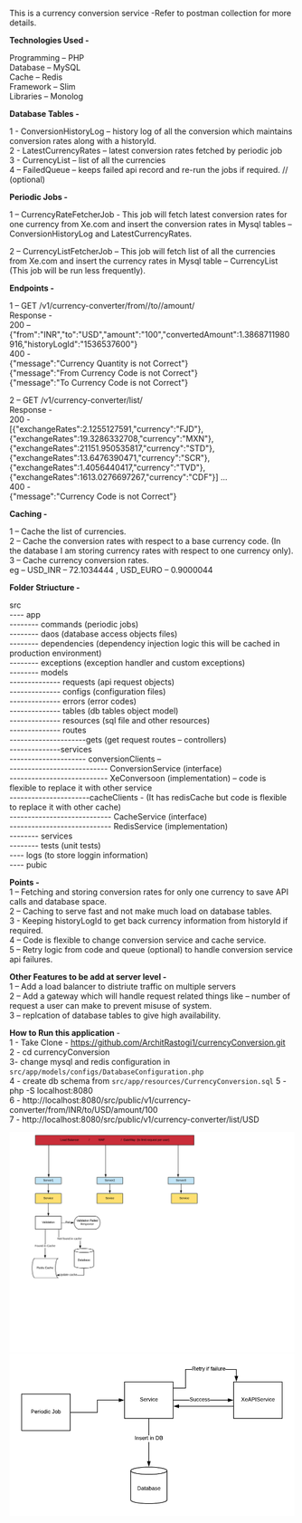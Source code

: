 This is a currency conversion service -Refer to postman collection for more details. </br>

<b>Technologies Used - </b>  </br>

Programming – PHP </br>
Database – MySQL </br>
Cache – Redis </br>
Framework – Slim </br>
Libraries – Monolog </br>

<b>Database Tables - </b>  </br>

1 - ConversionHistoryLog – history log of all the conversion which maintains conversion rates along with a  historyId. </br>
2 - LatestCurrencyRates – latest conversion rates fetched by periodic job </br>
3 - CurrencyList – list of all the currencies </br>
4 – FailedQueue – keeps failed api record and re-run the jobs if required. // (optional) </br>


<b>Periodic Jobs - </b> </br>

1 – CurrencyRateFetcherJob -  This job will fetch latest conversion rates for one currency from  Xe.com and insert the conversion rates in Mysql tables – ConversionHistoryLog and LatestCurrencyRates. </br>

2 – CurrencyListFetcherJob – This job will fetch list of all the currencies from Xe.com and insert the currency rates in Mysql table – CurrencyList (This job will be run less frequently). </br>

<b>Endpoints - </b> </br>

1 – GET /v1/currency-converter/from/<from-currency-code>/to/<to-currency-code>/amount/<amount> </br>
Response - </br>
200 – </br> {"from":"INR","to":"USD","amount":"100","convertedAmount":1.3868711980916,"historyLogId":"1536537600"} </br>
400 - </br>
{"message":"Currency Quantity is not Correct"} </br>
{"message":"From Currency Code is not Correct"} </br>
{"message":"To Currency Code is not Correct"} </br>

2 – GET /v1/currency-converter/list/<currency-code> </br>
Response - </br>
200 -  </br>
[{"exchangeRates":2.1255127591,"currency":"FJD"}, {"exchangeRates":19.3286332708,"currency":"MXN"},{"exchangeRates":21151.950535817,"currency":"STD"},{"exchangeRates":13.6476390471,"currency":"SCR"},{"exchangeRates":1.4056440417,"currency":"TVD"},{"exchangeRates":1613.0276697267,"currency":"CDF"}] ... </br>
400 -  </br>
{"message":"Currency Code is not Correct"} </br>

<b> Caching - </b> </br>

1 – Cache the list of currencies. </br>
2 – Cache the conversion rates with respect to a base currency code. (In the database I am storing currency rates with respect to one currency only). </br>
3 – Cache currency conversion rates.  </br>
eg – USD_INR – 72.1034444 ,  USD_EURO – 0.9000044 </br>


<b> Folder Striucture - </b> </br>

src </br>
---- app </br>
      -------- commands (periodic jobs) </br>
      -------- daos (database access objects files) </br>
      -------- dependencies (dependency injection logic this will be cached in production environment) </br>
      -------- exceptions (exception handler and custom exceptions) </br>
      -------- models  </br>
      -------------- requests (api request objects) </br>
      -------------- configs (configuration files) </br>
	    -------------- errors (error codes) </br>
      -------------- tables (db tables object model) </br>
      -------------- resources (sql file and other resources) </br>
      -------------- routes  </br>
      ---------------------gets (get request routes – controllers) </br>
      --------------services  </br>
	    --------------------- conversionClients –  </br>
		  --------------------------- ConversionService (interface) </br>
      --------------------------- XeConversoon (implementation) – code is flexible to replace it with other service </br>
      ----------------------cacheClients -  (It has redisCache but code is flexible to replace it with other cache) </br>
		  ---------------------------- CacheService (interface) </br>
		  ---------------------------- RedisService (implementation) </br>
	    -------- services </br>
      -------- tests (unit tests) </br>
---- logs (to store loggin information) </br>
---- pubic </br>

<b> Points - </b> </br>
1 – Fetching and storing conversion rates for only one currency to save API calls and database space. </br>
2 – Caching to serve fast and not make much load on database tables. </br>
3 -  Keeping historyLogId to get back currency information from historyId if required. </br>
4 – Code is flexible to change conversion service and cache service. </br>
5 – Retry logic from code and queue (optional) to handle conversion service api failures. </br>

<b> Other Features to be add at server level - </b> </br>
1 – Add a load balancer to distriute traffic on multiple servers </br>
2 – Add a gateway which will handle request related things like – number of request a user can make to prevent misuse of system. </br>
3 – replcation of database tables to give high availability.	</br>

<b> How to Run this application </b> - <br/>
1 - Take Clone - https://github.com/ArchitRastogi1/currencyConversion.git <br/>
2 - cd currencyConversion <br/>
3-  change mysql and redis configuration in `src/app/models/configs/DatabaseConfiguration.php` <br/>
4 - create db schema from `src/app/resources/CurrencyConversion.sql`
5 - php -S localhost:8080 <br/>
6 - http://localhost:8080/src/public/v1/currency-converter/from/INR/to/USD/amount/100 <br/>
7 - http://localhost:8080/src/public/v1/currency-converter/list/USD <br/>

![image description](https://github.com/ArchitRastogi1/currencyConversion/blob/master/images/service-flow.png)
![image description](https://github.com/ArchitRastogi1/currencyConversion/blob/master/images/job-flow.png)
